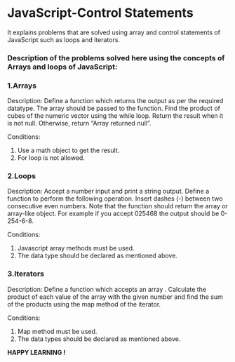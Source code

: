 # JavaScript-Control Statements
It explains problems that are solved using array and control statements of JavaScript such as loops and iterators.
<br>
### Description of the problems solved here using the concepts of Arrays and loops of JavaScript:
<h3> 1.Arrays </h3> 
Description:
Define a function which returns the output as per the required
datatype. The array should be passed to the function. Find the
product of cubes of the numeric vector using the while loop. Return
the result when it is not null. Otherwise, return “Array returned
null”.

Conditions:
1. Use a math object to get the result.
2. For loop is not allowed.

<h3> 2.Loops </h3>
Description:
Accept a number input and print a string output. Define a
function to perform the following operation. Insert dashes (-) between
two consecutive even numbers. Note that the function should return
the array or array-like object. For example if you accept 025468 the
output should be 0-254-6-8.

Conditions:
1. Javascript array methods must be used.
2. The data type should be declared as mentioned above.

<h3> 3.Iterators </h3>
Description:
Define a function which accepts an array . Calculate the product
of each value of the array with the given number and find the sum of
the products using the map method of the iterator.

Conditions:
1. Map method must be used.
2. The data types should be declared as mentioned above.

**HAPPY LEARNING !**  
